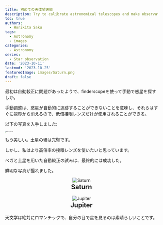 ```yaml
---
title: 初めての天体望遠鏡
description: Try to calibrate astronomical telescopes and make observations of Jupiter and Saturn.
toc: true
authors:
  - Horikita Saku
tags:
  - Astronomy
  - images
categories:
  - Astronomy
series:
  - Star observation
date: '2023-10-11'
lastmod: '2023-10-25'
featuredImage: images/Saturn.png
draft: false
---
```

最初は自動較正に問題があったようで、finderscopeを使って手動で惑星を探すしか。

手動調整は、惑星が自動的に追跡することができないことを意味し、それらはすぐに視界から消えるので、低倍接眼レンズだけが使用されることができる。

以下の写真を入手しました:

<img src="../../../images/Saturn_small.jpg" alt="Saturn_small" style="zoom: 25%;" />

もう美しい。土星の環は完璧です。

しかし、私はより高倍率の接眼レンズを使いたいと思っています。

ベガと土星を用いた自動較正の試みは、最終的には成功した。

鮮明な写真が撮れました。
<div style="text-align: center;">
    <img src="../../../images/Saturn.jpg" alt="Saturn" />
    <h2 style="margin-top: 1px;">Saturn</h2>
</div>

<div style="text-align: center;">
    <img src="../../../images/Jupiter_big.jpg" alt="Jupiter"/>
    <h2 style="margin-top: 1px;">Jupiter</h2>
</div>



天文学は絶対にロマンチックで、自分の目で星を見るのは素晴らしいことです。